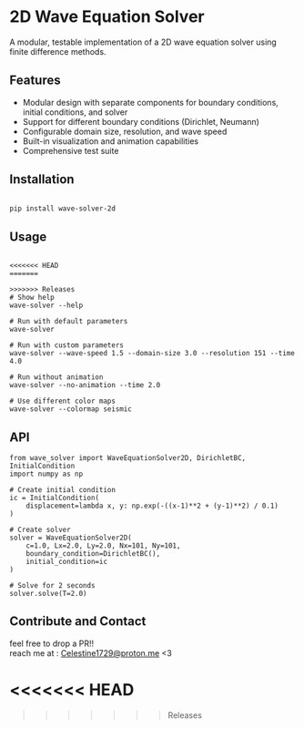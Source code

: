 # 2D Wave Equation Solver

A modular, testable implementation of a 2D wave equation solver using finite difference methods.

## Features

- Modular design with separate components for boundary conditions, initial conditions, and solver
- Support for different boundary conditions (Dirichlet, Neumann)
- Configurable domain size, resolution, and wave speed
- Built-in visualization and animation capabilities
- Comprehensive test suite

## Installation

```bash

pip install wave-solver-2d
```
## Usage
```

<<<<<<< HEAD
=======

>>>>>>> Releases
# Show help
wave-solver --help

# Run with default parameters
wave-solver

# Run with custom parameters
wave-solver --wave-speed 1.5 --domain-size 3.0 --resolution 151 --time 4.0

# Run without animation
wave-solver --no-animation --time 2.0

# Use different color maps
wave-solver --colormap seismic
```
## API 
```
from wave_solver import WaveEquationSolver2D, DirichletBC, InitialCondition
import numpy as np

# Create initial condition
ic = InitialCondition(
    displacement=lambda x, y: np.exp(-((x-1)**2 + (y-1)**2) / 0.1)
)

# Create solver
solver = WaveEquationSolver2D(
    c=1.0, Lx=2.0, Ly=2.0, Nx=101, Ny=101,
    boundary_condition=DirichletBC(),
    initial_condition=ic
)

# Solve for 2 seconds
solver.solve(T=2.0)

```

## Contribute and Contact

feel free to drop a PR!!    
reach me at : Celestine1729@proton.me <3


<<<<<<< HEAD
=======

>>>>>>> Releases
